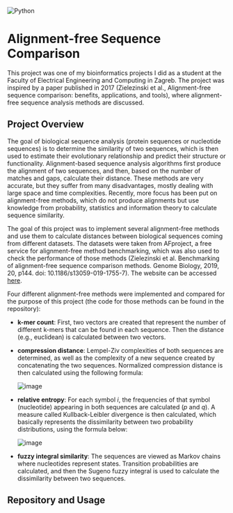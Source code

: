 ![Python](https://img.shields.io/badge/python-3670A0?style=for-the-badge&logo=python&logoColor=ffdd54)

# Alignment-free Sequence Comparison
This project was one of my bioinformatics projects I did as a student at the Faculty of Electrical Engineering and Computing in Zagreb. The project was inspired by a paper published in 2017 (Zielezinski et al., Alignment-free sequence comparison: benefits, applications, and tools), where alignment-free sequence analysis methods are discussed.

## Project Overview
The goal of biological sequence analysis (protein sequences or nucleotide sequences) is to determine the similarity of two sequences, which is then used to estimate their evolutionary relationship and predict their structure or functionality. Alignment-based sequence analysis algorithms first produce the alignment of two sequences, and then, based on the number of matches and gaps, calculate their distance. These methods are very accurate, but they suffer from many disadvantages, mostly dealing with large space and time complexities. Recently, more focus has been put on alignment-free methods, which do not produce alignments but use knowledge from probability, statistics and information theory to calculate sequence similarity.

The goal of this project was to implement several alignment-free methods and use them to calculate distances between biological sequences coming from different datasets. The datasets were taken from AFproject, a free service for alignment-free method benchmarking, which was also used to check the performance of those methods (Zielezinski et al. Benchmarking of alignment-free sequence comparison methods. Genome Biology, 2019, 20, p144. doi: 10.1186/s13059-019-1755-7). The website can be accessed [here](https://afproject.org/app/).

Four different alignment-free methods were implemented and compared for the purpose of this project (the code for those methods can be found in the repository):
* **k-mer count**: First, two vectors are created that represent the number of different k-mers that can be found in each sequence. Then the distance (e.g., euclidean) is calculated between two vectors.
* **compression distance**: Lempel-Ziv complexities of both sequences are determined, as well as the complexity of a new sequence created by concatenating the two sequences. Normalized compression distance is then calculated using the following formula:
  
  ![image](https://github.com/ivanfurac/Alignment-free-sequence-comparison/assets/73389887/55ef4178-681b-4d46-90f5-989d8d573eca)

* **relative entropy**: For each symbol *i*, the frequencies of that symbol (nucleotide) appearing in both sequences are calculated (*p* and *q*). A measure called Kullback-Leibler divergence is then calculated, which basically represents the dissimilarity between two probability distributions, using the formula below:
  
  ![image](https://github.com/ivanfurac/Alignment-free-sequence-comparison/assets/73389887/6078fe09-2aee-47d7-aa25-c4c7f0201dee)

* **fuzzy integral similarity**: The sequences are viewed as Markov chains where nucleotides represent states. Transition probabilities are calculated, and then the Sugeno fuzzy integral is used to calculate the dissimilarity between two sequences.

## Repository and Usage
